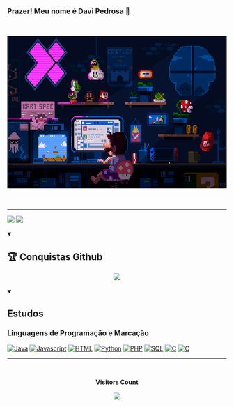 ### Prazer! Meu nome é Davi Pedrosa 👋
<!--
**DaviEspinosa/DaviEspinosa** is a ✨ _special_ ✨ repository because its `README.md` (this file) appears on your GitHub profile.

Here are some ideas to get you started:

- 🔭 I’m currently working on ...
- 🌱 I’m currently learning ...
- 👯 I’m looking to collaborate on ...
- 🤔 I’m looking for help with ...
- 💬 Ask me about ...
- 📫 How to reach me: ...
- 😄 Pronouns: ...
- ⚡ Fun fact: ...
-->
  <br>
    
  <p align="center">
      <img src="https://github.com/DaviEspinosa/DaviEspinosa/blob/main/teste/mario.gif/" alt="Mario Game" width="100%" height="350px">
  </p>  
  
  <br>
<hr>

 <img height="200em" src="https://github-readme-stats.vercel.app/api?username=DaviEspinosa&include_all_commits=true&theme=chartreuse-dark&bg_color=0d1117"/>  <img height="200em" src="https://github-readme-stats.vercel.app/api/top-langs/?username=DaviEspinosa&layout=donut&icons=true&theme=chartreuse-dark&bg_color=0d1117"/>

  
  <div style="display: inline_block">
    
  <details open>
     <summary><h2>🏆 Conquistas Github</h2></summary>
      <p align="center">
     <img src="https://github-profile-trophy.vercel.app/?username=DaviEspinosa&theme=nord&row=2&bg=true&column=3&margin-w=15&margin-h=15" />
      </p>
    </details>
    
  <details open>
      <summary> <h2>Estudos</h2></summary>
      <h3>Linguagens de Programação e Marcação</h3>
      <p>
        <a href="https://github.com/DaviEspinosa"><img alt="Java" src="https://img.shields.io/badge/Java-007396.svg?&logoColor=white"></a>
        <a href="https://github.com/DaviEspinosa"><img alt="Javascript" src="https://img.shields.io/badge/JavaScript-F7DF1E.svg?logo=javascript&logoColor=white"></a>
        <a href="https://github.com/DaviEspinosa"><img alt="HTML" src="https://img.shields.io/badge/HTML-E34F26.svg?logo=html5&logoColor=white"></a>
        <a href="https://github.com/DaviEspinosa"><img alt="Python" src="https://img.shields.io/badge/Python-306998.svg?logo=python&logoColor=white"></a>
        <a href="https://github.com/DaviEspinosa"><img alt="PHP" src="https://img.shields.io/badge/PHP-4F5D95.svg?logo=php&logoColor=white"></a>
        <a href="https://github.com/DaviEspinosa"><img alt="SQL" src="https://custom-icon-badges.demolab.com/badge/SQL-003B57.svg?logo=database&logoColor=white"></a>
        <a href="https://github.com/DaviEspinosa"><img alt="C" src="https://img.shields.io/badge/C-00FF00.svg?logo=c&logoColor=white"></a>
        <a href="https://github.com/DaviEspinosa"><img alt="C" src="https://img.shields.io/badge/CSS-264de4.svg?logo=css3&logoColor=white"></a>
      </p>
    </details>  
    
    
  </div>    
   <hr>
   <div align="center">
    <br><p align="centre"><b>Visitors Count</b></p>  
    <p align="center"><img align="center" src="https://profile-counter.glitch.me/{DaviEspinosa}/count.svg" /></p> 
    <br>
  </div>

